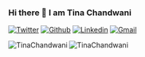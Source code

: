 ### Hi there 👋 I am Tina Chandwani

<!--
**TinaChandwani/TinaChandwani** is a ✨ _special_ ✨ repository because its `README.md` (this file) appears on your GitHub profile.

Here are some ideas to get you started:

- 🔭 I’m currently working on ...
- 🌱 I’m currently learning ...
- 👯 I’m looking to collaborate on ...
- 🤔 I’m looking for help with ...
- 💬 Ask me about ...
- 📫 How to reach me: ...
- 😄 Pronouns: ...
- ⚡ Fun fact: ...
-->



<!-- Trying to solve problems pythonically! -->


[![Twitter](https://img.shields.io/badge/-Twitter-blue?&logo=Github&logoColor=wh)](https://twitter.com/tinachandwani)
[![Github](https://img.shields.io/badge/-Github-000?&logo=Github&logoColor=white)](https://github.com/TinaChandwani)
[![Linkedin](https://img.shields.io/badge/-LinkedIn-blue?&logo=Linkedin&logoColor=white)](linkedin.com/in/tina-chandwani-33057a179)
[![Gmail](https://img.shields.io/badge/-Gmail-c14438?&logo=Gmail&logoColor=white)](mailto:tinachandwani3017@gmail.com)


<img align="left" src="https://github-readme-stats.vercel.app/api/top-langs/?username=TinaChandwani&layout=compact&hide=html&theme=blue-green" alt="TinaChandwani" />

<img align="left" src="https://github-readme-stats.vercel.app/api?username=TinaChandwani&show_icons=true&theme=blue-green" alt="TinaChandwani" />
